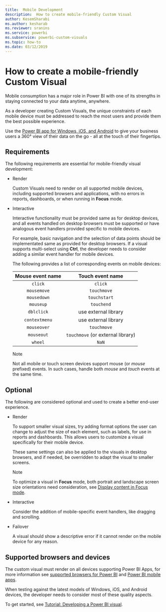```yaml
---
title:  Mobile Development
description:  How to create mobile-friendly Custom Visual
author: KesemSharabi
ms.author: kesharab
ms.reviewer: sranins
ms.service: powerbi
ms.subservice: powerbi-custom-visuals
ms.topic: how-to
ms.date: 03/12/2019
---
```

# How to create a mobile-friendly Custom Visual
Mobile consumption has a major role in Power BI with one of its strengths in staying connected to your data anytime, anywhere.

As a developer creating Custom Visuals, the unique constraints of each mobile device must be addressed to reach the most users and provide them the best possible experience.

Use the [Power BI app for Windows, iOS, and Android](/power-bi/consumer/mobile/mobile-apps-for-mobile-devices) to give your business users a 360° view of their data on the go - all at the touch of their fingertips.

## Requirements

The following requirements are essential for mobile-friendly visual development:

- Render

  Custom Visuals need to render on all supported mobile devices, including supported browsers and applications, with no errors in reports, dashboards, or when running in **Focus** mode. 

- Interactive

  Interactive functionality must be provided same as for desktop devices, and all events handled on desktop browsers must be supported or have analogous event handlers provided specific to mobile devices.
  
  For example, basic navigation and the selection of data points should be implementated same as provided for desktop browsers. If a visual supports multi-select using **Ctrl**, the developer needs to consider adding a similar event handler for mobile devices.

  The following provides a list of corresponding events on mobile devices:

  | Mouse event name | Touch event name |
  |:----------------:|:----------------:|
  | `click` | `click` |
  | `mousemove` | `touchmove` |
  | `mousedown` | `touchstart` |
  | `mouseup` | `touchend` |
  | `dblclick` | use external library |
  | `contextmenu` | use external library |
  | `mouseover` | `touchmove` |
  | `mouseout` | `touchmove` (or external library) |
  | `wheel` | `NaN` |

  > [!NOTE]
  > Not all mobile or touch screen devices support mouse (or *mouse* prefixed) events. In such cases, handle both *mouse* and *touch* events at the same time.

## Optional
The following are considered optional and used to create a better end-user experience.

- Render

  To support smaller visual sizes, try adding format options the user can change to adjust the size of each element, such as labels, for use in reports and dashboards. This allows users to customize a visual specifically for their mobile device. 
  
  These same settings can also be applied to the visuals in desktop browsers, and if needed, be overridden to adapt the visual to smaller screens.

  > [!NOTE]
  > To optimize a visual in **Focus** mode, both portrait and landscape screen size orientations need consideration, see [Display content in Focus mode](/power-bi/consumer/end-user-focus).

- Interactive

  Consider the addition of mobile-specific event handlers, like dragging and scrolling.

- Failover

  A visual should show a descriptive error if it cannot render on the mobile device for any reason.

## Supported browsers and devices
The custom visual must render on all devices supporting Power BI Apps, for more information see [supported browsers for Power BI](/power-bi/power-bi-browsers) and [Power BI mobile apps](/power-bi/consumer/mobile/mobile-apps-for-mobile-devices).

When testing against the latest models of Windows, iOS, and Android devices, the developer needs to consider most of these quality aspects.

To get started, see [Tutorial: Developing a Power BI visual](/power-bi/developer/visuals/custom-visual-develop-tutorial).
